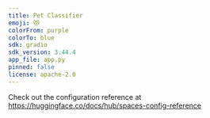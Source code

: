 ```yaml
---
title: Pet Classifier
emoji: 😻
colorFrom: purple
colorTo: blue
sdk: gradio
sdk_version: 3.44.4
app_file: app.py
pinned: false
license: apache-2.0
---
```


Check out the configuration reference at https://huggingface.co/docs/hub/spaces-config-reference
